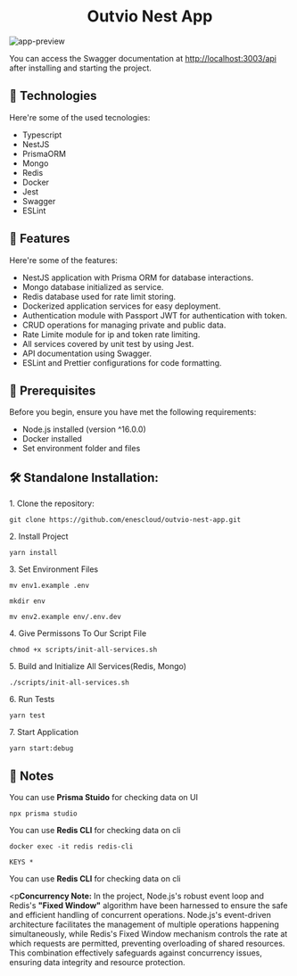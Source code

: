 <h1 align="center" id="title">Outvio Nest App</h1>

![app-preview](https://i.imgur.com/KqBPJWc.png)

<p id="description">You can access the Swagger documentation at <a href="http://localhost:3003/api" target="_blank"> http://localhost:3003/api</a> after installing and starting the project. </p>

<h2>🚀 Technologies</h2>

Here're some of the used tecnologies:

- Typescript
- NestJS
- PrismaORM
- Mongo
- Redis
- Docker
- Jest
- Swagger
- ESLint

<h2>🧐 Features</h2>

Here're some of the features:

- NestJS application with Prisma ORM for database interactions.
- Mongo database initialized as service.
- Redis database used for rate limit storing.
- Dockerized application services for easy deployment.
- Authentication module with Passport JWT for authentication with token.
- CRUD operations for managing private and public data.
- Rate Limite module for ip and token rate limiting.
- All services covered by unit test by using Jest.
- API documentation using Swagger.
- ESLint and Prettier configurations for code formatting.

<h2>🧾 Prerequisites</h2>

Before you begin, ensure you have met the following requirements:

- Node.js installed (version ^16.0.0)
- Docker installed
- Set environment folder and files

<h2>🛠️ Standalone Installation:</h2>

<p>1. Clone the repository:</p>

```
git clone https://github.com/enescloud/outvio-nest-app.git
```

<p>2. Install Project</p>

```
yarn install
```

<p>3. Set Environment Files</p>

```
mv env1.example .env
```

```
mkdir env
```

```
mv env2.example env/.env.dev
```

<p>4. Give Permissons To  Our Script File</p>

```
chmod +x scripts/init-all-services.sh
```

<p>5. Build and Initialize All Services(Redis, Mongo)</p>

```
./scripts/init-all-services.sh
```

<p>6. Run Tests</p>

```
yarn test
```

<p>7. Start Application</p>

```
yarn start:debug
```

<h2>📝 Notes</h2>

<p>You can use <b>Prisma Stuido</b> for checking data on UI</p>

```
npx prisma studio
```

<p>You can use <b>Redis CLI</b> for checking data on cli</p>

```
docker exec -it redis redis-cli
```

```
KEYS *
```

<p>You can use <b>Redis CLI</b> for checking data on cli</p>

<p<b>Concurrency Note:</b> In the project, Node.js's robust event loop and Redis's <b>"Fixed Window"</b> algorithm have been harnessed to ensure the safe and efficient handling of concurrent operations. Node.js's event-driven architecture facilitates the management of multiple operations happening simultaneously, while Redis's Fixed Window mechanism controls the rate at which requests are permitted, preventing overloading of shared resources. This combination effectively safeguards against concurrency issues, ensuring data integrity and resource protection.</p>
